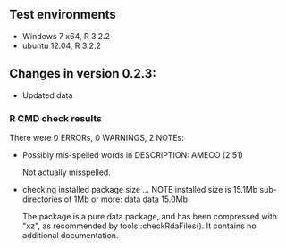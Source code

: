 ## Test environments
* Windows 7 x64, R 3.2.2
* ubuntu 12.04, R 3.2.2

## Changes in version 0.2.3:

* Updated data

### R CMD check results

There were 0 ERRORs, 0 WARNINGS, 2 NOTEs:

* Possibly mis-spelled words in DESCRIPTION:
  AMECO (2:51)
  
  Not actually misspelled.

* checking installed package size ... NOTE
  installed size is 15.1Mb
  sub-directories of 1Mb or more:
    data  data  15.0Mb

  The package is a pure data package, and has been compressed with "xz", as
  recommended by tools::checkRdaFiles(). It contains no additional
  documentation.
